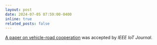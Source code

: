 ```yaml
---
layout: post
date: 2024-07-05 07:59:00-0400
inline: true
related_posts: false
---
```


[A paper on vehicle-road cooperation](https://ieeexplore.ieee.org/abstract/document/10632106) was accepted by *IEEE IoT Journal*.
